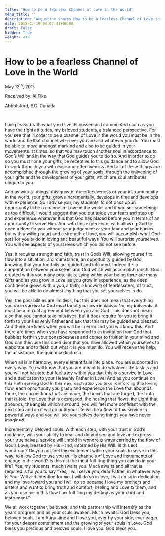 ```yaml
---
title: "How to be a fearless Channel of Love in the World"
menu_title: ""
description: "Augustine shares How to be a fearless Channel of Love in the World"
date: 2018-12-19 04:07:41+00:00
draft: False
hidden: True
weight: 440
---
```

# How to be a fearless Channel of Love in the World

May 12<sup>th</sup>, 2016

Received by: Al Fike

Abbotsford, B.C. Canada

 

I am pleased with what you have discussed and commented upon as you have the right attitudes, my beloved students, a balanced perspective. For you see that in order to be a channel of Love in the world you must be in the world and be that channel wherever you are and whatever you do. You must be able to move amongst mankind and also to be guided in your movements, at times, so that you may touch another soul in accordance to God’s Will and in the way that God guides you to do so. And in order to do so you must hone your gifts, be receptive to this guidance and to allow God to work through you with ease and effectiveness. And all of these things are accomplished through the growing of your souls, through the enlivening of your gifts and the development of your gifts, which are soul attributes unique to you. 

And as with all things, this growth, the effectiveness of your instrumentality in the world, your gifts, grows incrementally, develops in time and develops with experience. So I advise you, my students, to not pass up an opportunity to be a channel of Love in the world, and if you see something as too difficult, I would suggest that you put aside your fears and step up and experience whatever it is that God has placed before you in terms of an opportunity to serve Him. And with this experience, with allowing God to open a door for you without your judgement or your fear and your biases but with a willing heart and a strength of love, you will accomplish what God sets for you to do in loving and beautiful ways. You will surprise yourselves. You will see aspects of yourselves which you did not see before. 

Yes, it requires strength and faith, trust in God’s Will, allowing yourself to flow into a situation, a circumstance, an opportunity guided by God, knowing that your footfalls are guided and intended. Indeed it is a cooperation between yourselves and God which will accomplish much. God created within you many potentials. Lying within your being there are many Gifts and as you grow in Love, as you grow in experience, as the deep confidence grows within you, a faith, a knowing of fearlessness, of trust, you will be able to do almost anything that you set yourselves to do. 

Yes, the possibilities are limitless, but this does not mean that everything you do in service to God must be of your own initiative. No, my beloveds, it must be a mutual agreement between you and God. This does not mean also that you cannot take initiatives, but it does require for you to bring it forth to your Heavenly Father and ask that this may be guided and blessed.  And there are times when you will be in error and you will know this. And there are times when you have responded to an invitation from God that bubbles forth in your consciousness and comes to fruition in your mind and God can then use this open door that you have allowed within yourselves to elaborate and to flesh out what it is you must do. You will receive the help, the assistance, the guidance to do so. 

When all is in harmony, every element falls into place. You are supported in every way. You will know that you are meant to do whatever the task is and you will not hesitate but feel a joy within you that this is a service in Love and a dedication to your Heavenly Father in Love. And as you continue on this Path serving God in this way, each step you take reinforcing this loving flow, each opportunity you grasp and experience the Love that abounds there, the connections that are made, the bonds that are forged, the truth that is told, the Love that is expressed, the healing that flows, the Light that abounds, the angels which surround, you will feel more confident with the next step and on it will go until your life will be a flow of this service in powerful ways and you will see yourselves doing things you have never imagined. 

Incrementally, beloved souls. With each step, with your trust in God’s guidance, with your ability to hear and do and see and love and express your true selves, service will unfold in wondrous ways carried by the flow of God’s Love, blessed by His Hand, informed by His Will. Is this not wondrous? Do you not feel the excitement within your souls to serve in this way, to allow God to use you as His channels of Love and instruments of change in this world? Is this not the most fulfilling thing you can do in your life? Yes, my students, much awaits you. Much awaits and all that is required is for you to say “Yes, I will serve you, dear Father, in whatever way is Your Will and Intention for me, I will do so in love, I will do so in dedication and my love toward you and I will do so because I love my brothers and sisters and want to bring truth and comfort, healing and Love to them, and as you use me in this flow I am fulfilling my destiny as your child and instrument.” 

We all work together, beloveds, and this partnership will intensify as the years progress and as your souls awaken. Much awaits. God bless you, beloved souls. I am Augustine and I love you, ever by your side, ever eager for your deeper commitment and the growing of your souls in Love. God bless you precious and beloved souls. I love you. God bless you. 